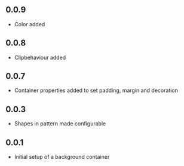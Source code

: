 ## 0.0.9

* Color added

## 0.0.8

* Clipbehaviour added

## 0.0.7

* Container properties added to set padding, margin and decoration

## 0.0.3

* Shapes in pattern made configurable

## 0.0.1

* Initial setup of a background container

